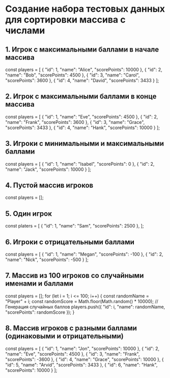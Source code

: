 # Создание набора тестовых данных для сортировки массива с числами

## 1. Игрок с максимальными баллами в начале массива

const players = [
{ "id": 1, "name": "Alice", "scorePoints": 10000 },
{ "id": 2, "name": "Bob", "scorePoints": 4500 },
{ "id": 3, "name": "Carol", "scorePoints": 3600 },
{ "id": 4, "name": "David", "scorePoints": 3433 }
];

## 2. Игрок с максимальными баллами в конце массива

const players = [
{ "id": 1, "name": "Eve", "scorePoints": 4500 },
{ "id": 2, "name": "Frank", "scorePoints": 3600 },
{ "id": 3, "name": "Grace", "scorePoints": 3433 },
{ "id": 4, "name": "Hank", "scorePoints": 10000 }
];

## 3. Игроки с минимальными и максимальными баллами
const players = [
{ "id": 1, "name": "Isabel", "scorePoints": 0 },
{ "id": 2, "name": "Jack", "scorePoints": 10000 }
];

## 4. Пустой массив игроков
const players = [];

## 5. Один игрок
const platers = [
{ "id": 1, "name": "Sam", "scorePoints": 2500 },
];

## 6. Игроки с отрицательными баллами
const players = [
{ "id": 1, "name": "Megan", "scorePoints": -100 },
{ "id": 2, "name": "Nick", "scorePoints": -500 }
];

## 7. Массив из 100 игроков со случайными именами и баллами
const players = [];
for (let i = 1; i <= 100; i++) {
const randomName = "Player" + i;
const randomScore = Math.floor(Math.random() \* 10000); // Генерация случайных баллов
players.push({ "id": i, "name": randomName, "scorePoints": randomScore });
}

## 8. Массив игроков с разными баллами (одинаковыми и отрицательными)
const players = [
{ "id": 1, "name": "Jon", "scorePoints": 10000 },
{ "id": 2, "name": "Eve", "scorePoints": 4500 },
{ "id": 3, "name": "Frank", "scorePoints": -3600 },
{ "id": 4, "name": "Grace", "scorePoints": 10000 },
{ "id": 5, "name": "Arvid", "scorePoints": 3433 },
{ "id": 6, "name": "Hank", "scorePoints": 10000 }
];





